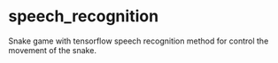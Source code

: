 # speech_recognition
Snake game with tensorflow speech recognition method for control the movement of the snake.
